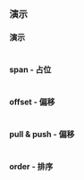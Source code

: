 ### 演示

#### 演示

```js {"codepath": "col.jsx"}
```

#### span - 占位

```js {"codepath": "col-span.jsx"}
```

#### offset - 偏移

```js {"codepath": "col-offset.jsx"}
```

#### pull & push - 偏移

```js {"codepath": "col-pullAndPush.jsx"}
```

#### order - 排序

```js {"codepath": "col-order.jsx"}
```

